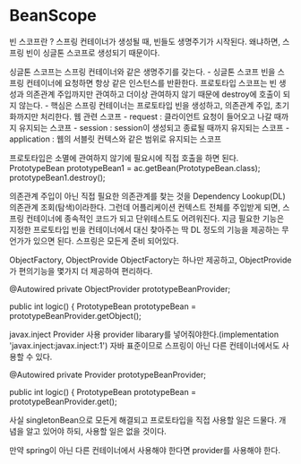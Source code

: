 # BeanScope

빈 스코프란 ?
스프링 컨테이너가 생성될 때, 빈들도 생명주기가 시작된다.
왜냐하면, 스프링 빈이 싱글톤 스코프로 생성되기 때문이다.

싱글톤 스코프는 스프링 컨테이너와 같은 생명주기를 갖는다.
    - 싱글톤 스코프 빈을 스프링 컨테이너에 요청하면 항상 같은 인스턴스를 반환한다.
프로토타입 스코프는 빈 생성과 의존관계 주입까지만 관여하고 더이상 관여하지 않기 때문에 destroy에 호출이 되지 않는다.
    - 핵심은 스프링 컨테이너는 프로토타입 빈을 생성하고, 의존관계 주입, 초기화까지만 처리한다.
웹 관련 스코프
    - request : 클라이언트 요청이 들어오고 나갈 때까지 유지되는 스코프
    - session : session이 생성되고 종료될 때까지 유지되는 스코프
    - application : 웹의 서블릿 컨텍스와 같은 범위로 유지되는 스코프


프로토타입은 소멸에 관여하지 않기에 필요시에 직접 호출을 하면 된다.
    PrototypeBean prototypeBean1 = ac.getBean(PrototypeBean.class);
    prototypeBean1.destroy();




의존관계 주입이 아닌 직접 필요한 의존관계를 찾는 것을 Dependency Lookup(DL) 의존관계 조회(탐색)이라한다.
그런데 어플리케이션 컨텍스트 전체를 주입받게 되면, 스프링 컨테이너에 종속적인 코드가 되고
단위테스트도 어려워진다.
지금 필요한 기능은 지정한 프로토타입 빈을 컨테이너에서 대신 찾아주는 딱 DL 정도의 기능을 제공하는 무언가가 있으면 된다.
스프링은 모든게 준비 되어있다.

ObjectFactory, ObjectProvide
ObjectFactory는 하나만 제공하고, ObjectProvide가 편의기능을 몇가지 더 제공하여 편리하다.

@Autowired
private ObjectProvider<PrototypeBean> prototypeBeanProvider;

public int logic() {
PrototypeBean prototypeBean = prototypeBeanProvider.getObject();

javax.inject Provider 사용
    provider libarary를 넣어줘야한다.(implementation 'javax.inject:javax.inject:1')
    자바 표준이므로 스프링이 아닌 다른 컨테이너에서도 사용할 수 있다.

@Autowired
private Provider<PrototypeBean> prototypeBeanProvider;

public int logic() {
PrototypeBean prototypeBean = prototypeBeanProvider.get();

사실 singletonBean으로 모든게 해결되고 프로토타입을 직접 사용할 일은 드물다.
개념을 알고 있어야 하되, 사용할 일은 없을 것이다.

만약 spring이 아닌 다른 컨테이너에서 사용해야 한다면 provider를 사용해야 한다.


































